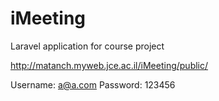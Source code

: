 # iMeeting
Laravel application for course project

http://matanch.myweb.jce.ac.il/iMeeting/public/

Username: a@a.com
Password: 123456
